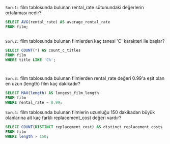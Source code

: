 `Soru1:` film tablosunda bulunan rental_rate sütunundaki değerlerin ortalaması nedir?

```SQL
SELECT AVG(rental_rate) AS average_rental_rate
FROM film;



```

`Soru2:` film tablosunda bulunan filmlerden kaç tanesi 'C' karakteri ile başlar?

```SQL
SELECT COUNT(*) AS count_c_titles
FROM film
WHERE title LIKE 'C%';




```

`Soru3:` film tablosunda bulunan filmlerden rental_rate değeri 0.99'a eşit olan en uzun (length) film kaç dakikadır?

```SQL
SELECT MAX(length) AS longest_film_length
FROM film
WHERE rental_rate = 0.99;

```

`Soru4:` film tablosunda bulunan filmlerin uzunluğu 150 dakikadan büyük olanlarına ait kaç farklı replacement_cost değeri vardır?

```SQL
SELECT COUNT(DISTINCT replacement_cost) AS distinct_replacement_costs
FROM film
WHERE length > 150;


```

